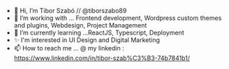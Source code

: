 - 👋 Hi, I’m Tibor Szabó // @tiborszabo89
- 👀 I’m working with ... Frontend development, Wordpress custom themes and plugins, Webdesign, Project Management
- 🌱 I’m currently learning ...ReactJS, Typescript, Deployment
- ✨ I'm interested in UI Design and Digital Marketing
- 📫 How to reach me ... @ my linkedin :
https://www.linkedin.com/in/tibor-szab%C3%B3-74b7841b1/

<!---
tiborszabo89/tiborszabo89 is a ✨ special ✨ repository because its `README.md` (this file) appears on your GitHub profile.
You can click the Preview link to take a look at your changes.
--->
